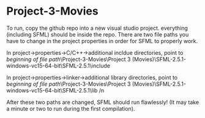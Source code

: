 # Project-3-Movies
To run, copy the github repo into a new visual studio project. everything (including SFML) should be inside the repo.
There are two file paths you have to change in the project properties in order for SFML to properly work. 

In project->properties->C/C++->additional incldue directories, point to 
*beginning of file path*\Project-3-Movies\Project 3 (Movies)\SFML-2.5.1-windows-vc15-64-bit\SFML-2.5.1\include

In project->properties->linker->additional library directories, point to
*beginning of file path*\Project-3-Movies\Project 3 (Movies)\SFML-2.5.1-windows-vc15-64-bit\SFML-2.5.1\lib /n

After these two paths are changed, SFML should run flawlessly! (It may take a minute or two to run during the first compilation).
